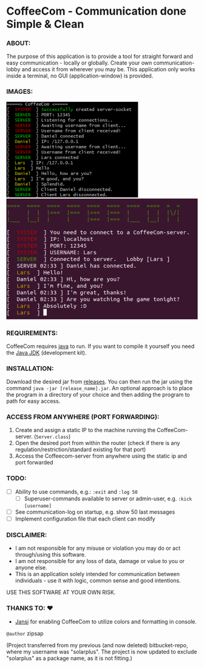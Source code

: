 # CoffeeCom - Communication done Simple & Clean

### ABOUT:

The purpose of this application is to provide a tool for straight forward and easy communication - locally or globally. Create your own communication-lobby and access it from wherever you may be.
This application only works inside a terminal, no GUI (application-window) is provided.

### IMAGES:

![Server-side](server_console.png "A peek in the console of the server")
![Client-side](client_console.png "A peek in the console of the client")

### REQUIREMENTS:

CoffeeCom requires [java](https://www.java.com/en/download/) to run. If you want to compile it yourself you need the [Java JDK](https://www.oracle.com/java/technologies/jdk8-downloads.html) (development kit).

### INSTALLATION:

Download the desired jar from [releases](https://github.com/zipsap/coffeecom/releases). You can then run the jar using the command `java -jar [release_name].jar`.
An optional approach is to place the program in a directory of your choice and then adding the program to path for easy access.

### ACCESS FROM ANYWHERE (PORT FORWARDING):

1.  Create and assign a static IP to the machine running the CoffeeCom-server. (`Server.class`)
2.  Open the desired port from within the router (check if there is any regulation/restriction/standard existing for that port)
3.  Access the Coffeecom-server from anywhere using the static ip and port forwarded

### TODO:

* [ ] Ability to use commands, e.g.: `:exit` and `:log 50`
    * [ ] Superuser-commands available to server or admin-user, e.g. `:kick [username]`
* [ ] See communication-log on startup, e.g. show 50 last messages
* [ ] Implement configuration file that each client can modify

### DISCLAIMER:

*  I am not responsible for any misuse or violation you may do or act through/using this software.
*  I am not responsible for any loss of data, damage or value to you or anyone else.
*  This is an application solely intended for communication between individuals - use it with logic, common sense and good intentions.

USE THIS SOFTWARE AT YOUR OWN RISK.

### THANKS TO: :heart:

* [Jansi](https://github.com/fusesource/jansi) for enabling CoffeeCom to utilize colors and formatting in console.

`@author` zipsap

(Project transferred from my previous (and now deleted) bitbucket-repo, where my username was "solarplus". The project is now updated to exclude "solarplus" as a package name, as it is not fitting.)

